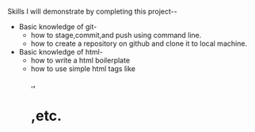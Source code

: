 Skills I will demonstrate by completing this project--

* Basic knowledge of git-
    * how to stage,commit,and push using command line.
    * how to create a repository on github and clone it to local machine.
* Basic knowledge of html-
    * how to write a html boilerplate
    * how to use simple html tags like <p>,<strong>,<h1>,etc.
    